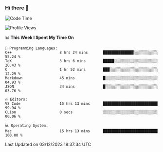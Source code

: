### Hi there 👋

<!--START_SECTION:waka-->
![Code Time](http://img.shields.io/badge/Code%20Time-141%20hrs%2016%20mins-blue)

![Profile Views](http://img.shields.io/badge/Profile%20Views-35-blue)

📊 **This Week I Spent My Time On** 

```text
💬 Programming Languages: 
C++                      8 hrs 24 mins       ██████████████░░░░░░░░░░░   55.24 % 
TeX                      3 hrs 6 mins        █████░░░░░░░░░░░░░░░░░░░░   20.43 % 
C                        1 hr 52 mins        ███░░░░░░░░░░░░░░░░░░░░░░   12.29 % 
Markdown                 45 mins             █░░░░░░░░░░░░░░░░░░░░░░░░   04.93 % 
JSON                     34 mins             █░░░░░░░░░░░░░░░░░░░░░░░░   03.76 % 

🔥 Editors: 
VS Code                  15 hrs 13 mins      █████████████████████████   99.94 % 
CLion                    0 secs              ░░░░░░░░░░░░░░░░░░░░░░░░░   00.06 % 

💻 Operating System: 
Mac                      15 hrs 13 mins      █████████████████████████   100.00 % 
```


 Last Updated on 03/12/2023 18:37:34 UTC
<!--END_SECTION:waka-->

<!--
**JackeyHua-SJTU/JackeyHua-SJTU** is a ✨ _special_ ✨ repository because its `README.md` (this file) appears on your GitHub profile.

Here are some ideas to get you started:

- 🔭 I’m currently working on ...
- 🌱 I’m currently learning ...
- 👯 I’m looking to collaborate on ...
- 🤔 I’m looking for help with ...
- 💬 Ask me about ...
- 📫 How to reach me: ...
- 😄 Pronouns: ...
- ⚡ Fun fact: ...
-->
